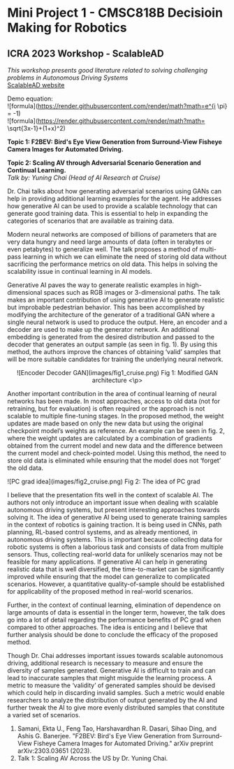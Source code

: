 # Mini Project 1 - CMSC818B Decisioin Making for Robotics

## ICRA 2023 Workshop - ScalableAD
_This workshop presents good literature related to solving challenging problems in Autonomous Driving Systems_
<br>
[ScalableAD website](https://sites.google.com/view/icra2023av)

Demo equation: 
<br/>
![formula](https://render.githubusercontent.com/render/math?math=e^{i \pi} = -1)
<br/>
![formula](https://render.githubusercontent.com/render/math?math= \sqrt{3x-1}+(1+x)^2)

**Topic 1: F2BEV: Bird's Eye View Generation from Surround-View Fisheye Camera Images for Automated Driving.**

**Topic 2: Scaling AV through Adversarial Scenario Generation and Continual Learning.**
<br/>
_Talk by: Yuning Chai (Head of AI Research at Cruise)_

Dr. Chai talks about how generating adversarial scenarios using GANs can help in providing additional learning examples for the agent. He addresses how generative AI can be used to provide a scalable technology that can generate good training data. This is essential to help in expanding the categories of scenarios that are available as training data. 

Modern neural networks are composed of billions of parameters that are very data hungry and need large amounts of data (often in terabytes or even petabytes) to generalize well. The talk  proposes a method of multi-pass learning in which we can eliminate the need of storing old data without sacrificing the performance metrics on old data. This helps in solving the scalability issue in continual learning in AI models.

Generative AI paves the way to generate realistic examples in high-dimensional spaces such as RGB images or 3-dimensional paths. The talk makes an important contribution of using generative AI to generate realistic but improbable pedestrian behavior. This has been accomplished by modifying the architecture of the generator of a traditional GAN where a single neural network is used to produce the output. Here, an encoder and a decoder are used to make up the generator network. An additional embedding is generated from the desired distribution and passed to the decoder that generates an output sample (as seen in fig. 1). By using this method, the authors improve the chances of obtaining ‘valid’ samples that will be more suitable candidates for training the underlying neural network.

<p align="center">
  ![Encoder Decoder GAN](images/fig1_cruise.png)
  Fig 1: Modified GAN architecture
<\p>

Another important contribution in the area of continual learning of neural networks has been made. In most approaches, access to old data (not for retraining, but for evaluation) is often required or the approach is not scalable to multiple fine-tuning stages. In the proposed method, the weight updates are made based on only the new data but using the original checkpoint model’s weights as reference. An example can be seen in fig. 2, where the weight updates are calculated by a combination of gradients obtained from the current model and new data and the difference between the current model and check-pointed model. Using this method, the need to store old data is eliminated while ensuring that the model does not ‘forget’ the old data.

<p>
  ![PC grad idea](images/fig2_cruise.png)
  Fig 2: The idea of PC grad
</p>

I believe that the presentation fits well in the context of scalable AI. The authors not only introduce an important issue when dealing with scalable autonomous driving systems, but present interesting approaches towards solving it. The idea of generative AI being used to generate training samples in the context of robotics is gaining traction. It is being used in CNNs, path planning, RL-based control systems, and as already mentioned, in autonomous driving systems. This is important because collecting data for robotic systems is often a laborious task and consists of data from multiple sensors. Thus, collecting real-world data for unlikely scenarios may not be feasible for many applications. If generative AI can help in generating realistic data that is well diversified, the time-to-market can be significantly improved while ensuring that the model can generalize to complicated scenarios. However, a quantitative quality-of-sample should be established for applicability of the proposed method in real-world scenarios.

Further, in the context of continual learning, elimination of dependence on large amounts of data is essential in the longer term, however, the talk does go into a lot of detail regarding the performance benefits of PC grad when compared to other approaches. The idea is enticing and I believe that further analysis should be done to conclude the efficacy of the proposed method.

Though Dr. Chai addresses important issues towards scalable autonomous driving, additional research is necessary to measure and ensure the diversity of samples generated. Generative AI is difficult to train and can lead to inaccurate samples that might misguide the learning process. A metric to measure the ‘validity’ of generated samples should be devised which could help in discarding invalid samples. Such a metric would enable researchers to analyze the distribution of output generated by the AI and further tweak the AI to give more evenly distributed samples that constitute a varied set of scenarios.



<ol>
  <li>
    Samani, Ekta U., Feng Tao, Harshavardhan R. Dasari, Sihao Ding, and Ashis G. Banerjee. "F2BEV: Bird's Eye View Generation from Surround-View Fisheye Camera Images for Automated Driving." arXiv preprint arXiv:2303.03651 (2023).
  </li>
  <li>
    Talk 1: Scaling AV Across the US by Dr. Yuning Chai. 
  </li>
</ol>

